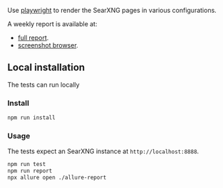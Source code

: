 Use [playwright](https://github.com/microsoft/playwright) to render the SearXNG pages in various configurations.

A weekly report is available at:
* [full report](https://searxng.org/searxng-browser-tests/).
* [screenshot browser](https://searxng.org/searxng-browser-tests/attachment_browser.html).

## Local installation

The tests can run locally

### Install

```sh
npm run install
```

### Usage

The tests expect an SearXNG instance at `http://localhost:8888`.

```sh
npm run test
npm run report
npx allure open ./allure-report
```
